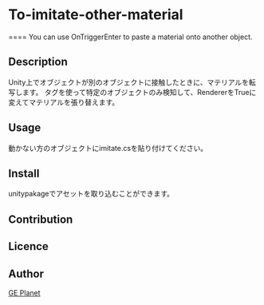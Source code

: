 # To-imitate-other-material

====
You can use OnTriggerEnter to paste a material onto another object.

## Description
Unity上でオブジェクトが別のオブジェクトに接触したときに、マテリアルを転写します。
タグを使って特定のオブジェクトのみ検知して、RendererをTrueに変えてマテリアルを張り替えます。

## Usage
動かない方のオブジェクトにimitate.csを貼り付けてください。

## Install
unitypakageでアセットを取り込むことができます。
## Contribution

## Licence

## Author

[GE Planet](https://ge-planet.com)
